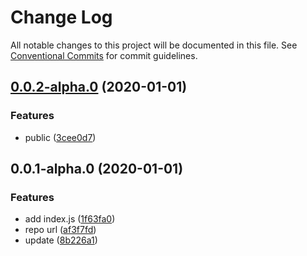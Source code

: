 # Change Log

All notable changes to this project will be documented in this file.
See [Conventional Commits](https://conventionalcommits.org) for commit guidelines.

## [0.0.2-alpha.0](https://github.com/vangojs/vuepress-theme-vango/compare/@vangojs/vuepress-theme-vango-cli@0.0.1-alpha.0...@vangojs/vuepress-theme-vango-cli@0.0.2-alpha.0) (2020-01-01)


### Features

* public ([3cee0d7](https://github.com/vangojs/vuepress-theme-vango/commit/3cee0d736528c0e4507971722cb4f9fe0230dbcb))





## 0.0.1-alpha.0 (2020-01-01)


### Features

* add index.js ([1f63fa0](https://github.com/vangojs/vuepress-theme-vango/commit/1f63fa088d3a9f68a0ebd36ef6b84bd82fb86a48))
* repo url ([af3f7fd](https://github.com/vangojs/vuepress-theme-vango/commit/af3f7fd19d5c0128ae2b0f733a4f99f44a262996))
* update ([8b226a1](https://github.com/vangojs/vuepress-theme-vango/commit/8b226a1cd86d58fe9d783dd52a52119741243c7c))
